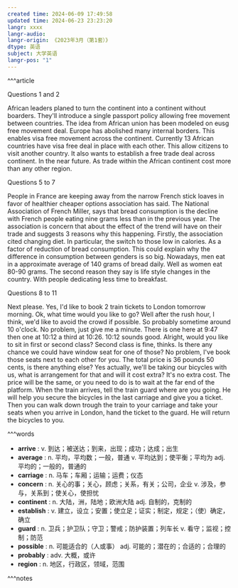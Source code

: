```yaml
---
created time: 2024-06-09 17:49:58
updated time: 2024-06-23 23:23:20
langr: xxxx
langr-audio: 
langr-origin: 《2023年3月（第1套）》
dtype: 英语
subject: 大学英语
langr-pos: "1"
---
```


^^^article

Questions 1 and 2

African leaders planed to turn the continent into a continent without boarders. They'll introduce a single passport policy allowing free movement between countries. The idea from African union has been modeled on eusg free movement deal. Europe has abolished many internal borders. This enables visa free movement across the continent. Currently 13 African countries have visa free deal in place with each other. This allow citizens to visit another country.
It also wants to establish a free trade deal across continent. In the near future. As trade within the African continent cost more than any other region.

Questions 5 to 7

People in France are keeping away from the narrow French stick loaves in favor of healthier cheaper options association has said. The National Association of French Miller, says that bread consumption is the decline with French people eating nine grams less than in the previous year. The association is concern that about the effect of the trend will have on their trade and suggests 3 reasons why this happening. Firstly, the association cited changing diet. In particular, the switch to those low in calories. As a factor of reduction of bread consumption. This could explain why the difference in consumption between genders is so big. Nowadays, men eat in a approximate average of 140 grams of bread daily. Well as women eat 80-90 grams. The second reason they say is life style changes in the country. With people dedicating less time to breakfast.

Questions 8 to 11

Next please. Yes, I'd like to book 2 train tickets to London tomorrow morning. Ok, what time would you like to go? Well after the rush hour, I think, we'd like to avoid the crowd if possible. So probably sometime around 10 o'clock. No problem, just give me a minute. There is one here at 9:47 then one at 10:12 a third at 10:26. 10:12 sounds good. Alright, would you like to sit in first or second class? Second class is fine, thinks. Is there any chance we could have window seat for one of those? No problem, I've book those seats next to each other for you. The total price is 36 pounds 50 cents, is there anything else? Yes actually, we'll be taking our bicycles with us, what is arrangement for that and will it cost extra? It's no extra cost. The price will be the same, or you need to do is to wait at the far end of the platform. When the train arrives, tell the train guard where are you going. He will help you secure the bicycles in the last carriage and give you a ticket. Then you can walk down trough the train to your carriage and take your seats when you arrive in London, hand the ticket to the guard. He will return the bicycles to you.

^^^words
+ **arrive** : v. 到达；被送达；到来，出现；成功；达成；出生
+ **average** : n. 平均，平均数；一般，普通
v. 平均达到；使平衡；平均为
adj. 平均的；一般的，普通的
+ **carriage** : n. 马车；车厢；运输；运费；仪态
+ **concern** : n. 关心的事；关心，顾虑；关系，有关；公司，企业
v. 涉及，参与，关系到；使关心，使担忧
+ **continent** : n. 大陆，洲，陆地；欧洲大陆
adj. 自制的，克制的
+ **establish** : v. 建立，设立；安置；使立足；证实；制定，规定；（使）确定，确立
+ **guard** : n. 卫兵；护卫队；守卫；警戒；防护装置；列车长
v. 看守；监视；控制；防范
+ **possible** : n. 可能适合的（人或事）
adj. 可能的；潜在的；合适的；合理的
+ **probably** : adv. 大概，或许
+ **region** : n. 地区，行政区，领域，范围

^^^notes

